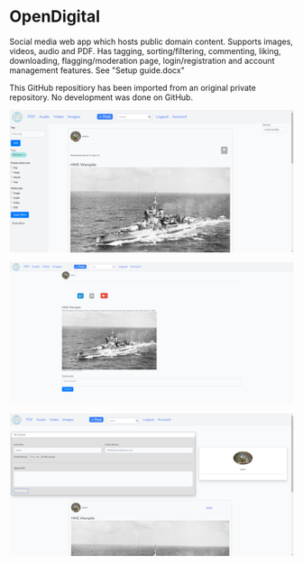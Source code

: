 # OpenDigital

Social media web app which hosts public domain content. Supports images, videos, audio and PDF. Has tagging, sorting/filtering, commenting, liking, downloading, flagging/moderation page, login/registration and account management features. See "Setup guide.docx"

This GitHub repositiory has been imported from an original private repository. No development was done on GitHub.

![](./Screenshots/ScreenshotIndex.png "")

![](./Screenshots/ScreenshotPost.png "")

![](./Screenshots/ScreenshotAccount.png "")